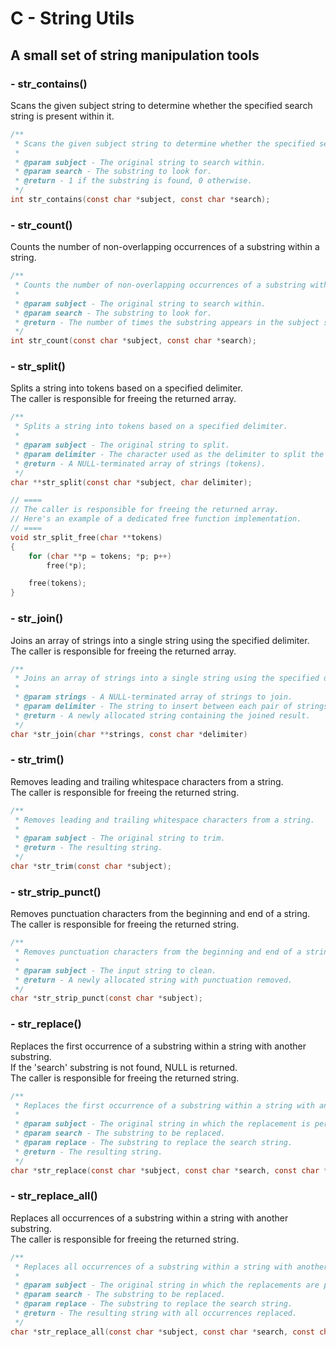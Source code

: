 # C - String Utils

## A small set of string manipulation tools

### - str_contains()

Scans the given subject string to determine whether the specified search string is present within it.

```c
/**
 * Scans the given subject string to determine whether the specified search string is present within it.
 *
 * @param subject - The original string to search within.
 * @param search - The substring to look for.
 * @return - 1 if the substring is found, 0 otherwise.
 */
int str_contains(const char *subject, const char *search);
```

### - str_count()

Counts the number of non-overlapping occurrences of a substring within a string.

```c
/**
 * Counts the number of non-overlapping occurrences of a substring within a string.
 *
 * @param subject - The original string to search within.
 * @param search - The substring to look for.
 * @return - The number of times the substring appears in the subject string.
 */
int str_count(const char *subject, const char *search);
```

### - str_split()

Splits a string into tokens based on a specified delimiter.  
The caller is responsible for freeing the returned array.

```c
/**
 * Splits a string into tokens based on a specified delimiter.
 *
 * @param subject - The original string to split.
 * @param delimiter - The character used as the delimiter to split the string.
 * @return - A NULL-terminated array of strings (tokens).
 */
char **str_split(const char *subject, char delimiter);

// ====
// The caller is responsible for freeing the returned array.
// Here's an example of a dedicated free function implementation.
// ====
void str_split_free(char **tokens)
{
    for (char **p = tokens; *p; p++)
        free(*p);

    free(tokens);
}
```

### - str_join()

Joins an array of strings into a single string using the specified delimiter.  
The caller is responsible for freeing the returned array.

```c
/**
 * Joins an array of strings into a single string using the specified delimiter.
 *
 * @param strings - A NULL-terminated array of strings to join.
 * @param delimiter - The string to insert between each pair of strings.
 * @return - A newly allocated string containing the joined result.
 */
char *str_join(char **strings, const char *delimiter)
```

### - str_trim()

Removes leading and trailing whitespace characters from a string.  
The caller is responsible for freeing the returned string.

```c
/**
 * Removes leading and trailing whitespace characters from a string.
 *
 * @param subject - The original string to trim.
 * @return - The resulting string.
 */
char *str_trim(const char *subject);
```

### - str_strip_punct()

Removes punctuation characters from the beginning and end of a string.  
The caller is responsible for freeing the returned string.

```c
/**
 * Removes punctuation characters from the beginning and end of a string.
 *
 * @param subject - The input string to clean.
 * @return - A newly allocated string with punctuation removed.
 */
char *str_strip_punct(const char *subject);
```

### - str_replace()

Replaces the first occurrence of a substring within a string with another substring.  
If the 'search' substring is not found, NULL is returned.  
The caller is responsible for freeing the returned string.

```c
/**
 * Replaces the first occurrence of a substring within a string with another substring.
 *
 * @param subject - The original string in which the replacement is performed.
 * @param search - The substring to be replaced.
 * @param replace - The substring to replace the search string.
 * @return - The resulting string.
 */
char *str_replace(const char *subject, const char *search, const char *replace);
```

### - str_replace_all()

Replaces all occurrences of a substring within a string with another substring.  
The caller is responsible for freeing the returned string.

```c
/**
 * Replaces all occurrences of a substring within a string with another substring.
 *
 * @param subject - The original string in which the replacements are performed.
 * @param search - The substring to be replaced.
 * @param replace - The substring to replace the search string.
 * @return - The resulting string with all occurrences replaced.
 */
char *str_replace_all(const char *subject, const char *search, const char *replace);
```
